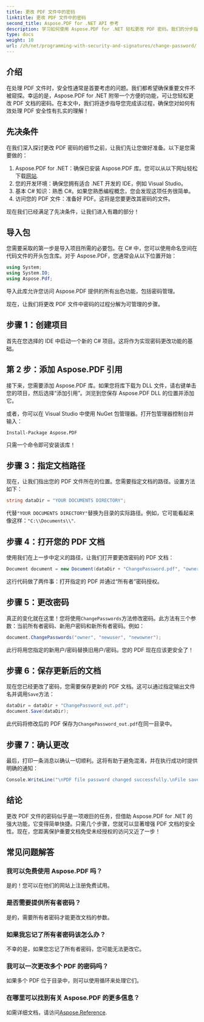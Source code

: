 ```yaml
---
title: 更改 PDF 文件中的密码
linktitle: 更改 PDF 文件中的密码
second_title: Aspose.PDF for .NET API 参考
description: 学习如何使用 Aspose.PDF for .NET 轻松更改 PDF 密码。我们的分步指南将引导您安全地完成整个过程。
type: docs
weight: 10
url: /zh/net/programming-with-security-and-signatures/change-password/
---
```

## 介绍

在处理 PDF 文件时，安全性通常是首要考虑的问题。我们都希望确保重要文件不被窥探。幸运的是，Aspose.PDF for .NET 附带一个方便的功能，可让您轻松更改 PDF 文档的密码。在本文中，我们将逐步指导您完成该过程，确保您对如何有效处理 PDF 安全性有扎实的理解！

## 先决条件

在我们深入探讨更改 PDF 密码的细节之前，让我们先让您做好准备。以下是您需要做的：

1. Aspose.PDF for .NET：确保已安装 Aspose.PDF 库。您可以从以下网址轻松下载[网站](https://releases.aspose.com/pdf/net/).
2. 您的开发环境：确保您拥有适合 .NET 开发的 IDE，例如 Visual Studio。
3. 基本 C# 知识：熟悉 C#。如果您熟悉编程概念，您会发现这项任务很简单。
4. 访问您的 PDF 文件：准备好 PDF。这将是您要更改其密码的文件。

现在我们已经满足了先决条件，让我们进入有趣的部分！

## 导入包

您需要采取的第一步是导入项目所需的必要包。在 C# 中，您可以使用命名空间在代码文件的开头包含库。对于 Aspose.PDF，您通常会从以下位置开始：

```csharp
using System;
using System.IO;
using Aspose.Pdf;
```

导入此库允许您访问 Aspose.PDF 提供的所有出色功能，包括密码管理。 

现在，让我们将更改 PDF 文件中密码的过程分解为可管理的步骤。 

## 步骤 1：创建项目

首先在您选择的 IDE 中启动一个新的 C# 项目。这将作为实现密码更改功能的基础。

## 第 2 步：添加 Aspose.PDF 引用

接下来，您需要添加 Aspose.PDF 库。如果您将库下载为 DLL 文件，请右键单击您的项目，然后选择“添加引用”。浏览到您保存 Aspose.PDF DLL 的位置并添加它。

或者，你可以在 Visual Studio 中使用 NuGet 包管理器。打开包管理器控制台并输入：

```
Install-Package Aspose.PDF
```

只需一个命令即可安装该库！

## 步骤 3：指定文档路径

现在，让我们指出您的 PDF 文件所在的位置。您需要指定文档的路径。设置方法如下：

```csharp
string dataDir = "YOUR DOCUMENTS DIRECTORY";
```

代替`"YOUR DOCUMENTS DIRECTORY"`替换为目录的实际路径。例如，它可能看起来像这样：`"C:\\Documents\\"`.

## 步骤 4：打开您的 PDF 文档

使用我们在上一步中定义的路径，让我们打开要更改密码的 PDF 文档：

```csharp
Document document = new Document(dataDir + "ChangePassword.pdf", "owner");
```

这行代码做了两件事：打开指定的 PDF 并通过“所有者”密码授权。

## 步骤 5：更改密码

真正的变化就在这里！您将使用`ChangePasswords`方法修改密码。此方法有三个参数：当前所有者密码、新用户密码和新所有者密码。例如：

```csharp
document.ChangePasswords("owner", "newuser", "newowner");
```

此行将用您指定的新用户/密码替换旧用户/密码。您的 PDF 现在应该更安全了！

## 步骤 6：保存更新后的文档

现在您已经更改了密码，您需要保存更新的 PDF 文档。这可以通过指定输出文件名并调用`Save`方法：

```csharp
dataDir = dataDir + "ChangePassword_out.pdf";
document.Save(dataDir);
```

此代码将修改后的 PDF 保存为`ChangePassword_out.pdf`在同一目录中。

## 步骤 7：确认更改

最后，打印一条消息以确认一切顺利。这将有助于避免混淆，并在执行成功时提供明确的通知：

```csharp
Console.WriteLine("\nPDF file password changed successfully.\nFile saved at " + dataDir);
```

## 结论

更改 PDF 文件的密码似乎是一项艰巨的任务，但借助 Aspose.PDF for .NET 的强大功能，它变得简单快捷。只需几个步骤，您就可以显著增强 PDF 文档的安全性。现在，您距离保护重要文档免受未经授权的访问又近了一步！

## 常见问题解答

### 我可以免费使用 Aspose.PDF 吗？
是的！您可以在他们的网站上注册免费试用。

### 是否需要提供所有者密码？
是的，需要所有者密码才能更改文档的参数。

### 如果我忘记了所有者密码该怎么办？
不幸的是，如果您忘记了所有者密码，您可能无法更改它。

### 我可以一次更改多个 PDF 的密码吗？
如果多个 PDF 位于目录中，则可以使用循环来处理它们。

### 在哪里可以找到有关 Aspose.PDF 的更多信息？
如需详细文档，请访问[Aspose.Reference](https://reference.aspose.com/pdf/net/).